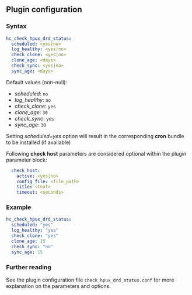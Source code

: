 ## Plugin configuration

### Syntax

```yaml
hc_check_hpux_drd_status:
  scheduled: <yes|no>
  log_healthy: <yes|no>
  check_clone: <yes|no>
  clone_age: <days>
  check_sync: <yes|no>
  sync_age: <days>
```

Default values (non-null):
* *scheduled*: `no`
* *log_healthy*: `no`
* *check_clone*: `yes`
* *clone_age*: `30`
* *check_sync*: `yes`
* *sync_age*: `30`

Setting *scheduled=yes* option will result in the corresponding **cron** bundle to be installed (if available)

Following **check host** parameters are considered optional within the plugin parameter block:

```yaml
  check_host:
    active: <yes|no>
    config_file: <file_path>
    title: <text>
    timeout: <seconds>
```

### Example

```yaml
hc_check_hpux_drd_status:
  scheduled: "yes"    
  log_healthy: "yes"
  check_clone: "yes"
  clone_age: 15
  check_sync: "no"
  sync_age: 15
```

### Further reading

See the plugin configuration file `check_hpux_drd_status.conf` for more explanation on the parameters and options.

